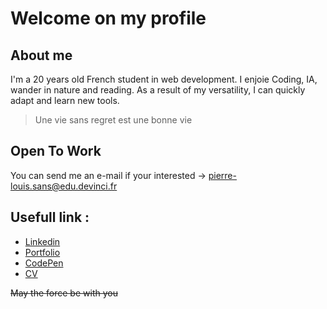 # Welcome on my profile

## About me 
I'm a 20 years old French student in web development.
I enjoie Coding, IA, wander in nature and reading. 
As a result of my versatility, I can quickly adapt and learn new tools.

>Une vie sans regret est une bonne vie


## Open To Work 
You can send me an e-mail if your interested -> pierre-louis.sans@edu.devinci.fr

## Usefull link : 
  <ul>
    <li><a href="https://www.linkedin.com/in/pierre-louis-sans-7756b0223/">Linkedin</a></li>
    <li><a href="https://portfolio-pl83.vercel.app">Portfolio</a></li>
    <li><a href="https://codepen.io/zorgos">CodePen</a></li>
    <li><a href="cv_pierre-louis_sans.pdf" download>CV</a></li>
  </ul>


~~May the force be with you~~
